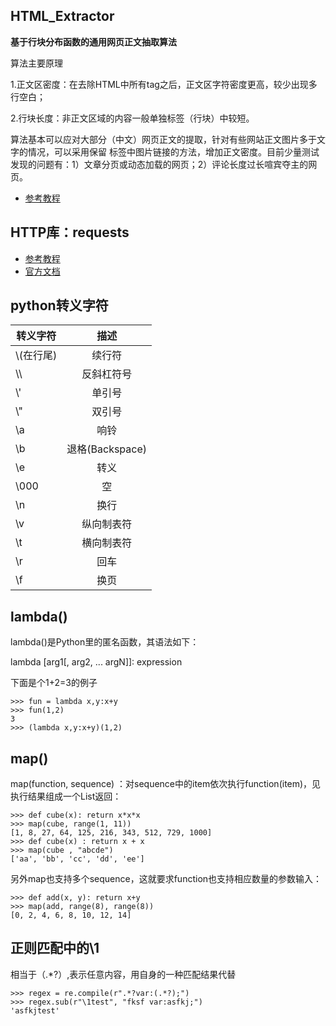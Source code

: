 ## HTML_Extractor

**基于行块分布函数的通用网页正文抽取算法**

算法主要原理

1.正文区密度：在去除HTML中所有tag之后，正文区字符密度更高，较少出现多行空白；

2.行块长度：非正文区域的内容一般单独标签（行块）中较短。

算法基本可以应对大部分（中文）网页正文的提取，针对有些网站正文图片多于文字的情况，可以采用保留<img> 标签中图片链接的方法，增加正文密度。目前少量测试发现的问题有：1）文章分页或动态加载的网页；2）评论长度过长喧宾夺主的网页。

- [参考教程](http://web.jobbole.com/83498/)

## HTTP库：requests

- [参考教程](http://liam0205.me/2016/02/27/The-requests-library-in-Python/)
- [官方文档](http://docs.python-requests.org/zh_CN/latest/user/quickstart.html)

## python转义字符

| 转义字符  |          描述         |
|---------- |:---------------------:|
|\\(在行尾) | 续行符                |
|\\\\       | 反斜杠符号            |
|\\'        | 单引号                |
|\\"        | 双引号                |
|\\a        | 响铃                  |
|\\b        | 退格(Backspace)       |
|\\e        | 转义                  |
|\\000      | 空                    |
|\\n        | 换行                  |
|\\v        | 纵向制表符            |
|\\t        | 横向制表符            |
|\\r        | 回车                  |
|\\f        | 换页                  |

## lambda()

lambda()是Python里的匿名函数，其语法如下：

lambda [arg1[, arg2, ... argN]]: expression

下面是个1+2=3的例子
```
>>> fun = lambda x,y:x+y
>>> fun(1,2)
3
>>> (lambda x,y:x+y)(1,2)
```
## map()

map(function, sequence) ：对sequence中的item依次执行function(item)，见执行结果组成一个List返回：
```
>>> def cube(x): return x*x*x
>>> map(cube, range(1, 11))
[1, 8, 27, 64, 125, 216, 343, 512, 729, 1000]
>>> def cube(x) : return x + x
>>> map(cube , "abcde")
['aa', 'bb', 'cc', 'dd', 'ee']
```

另外map也支持多个sequence，这就要求function也支持相应数量的参数输入：
```
>>> def add(x, y): return x+y
>>> map(add, range(8), range(8))
[0, 2, 4, 6, 8, 10, 12, 14]
```
## 正则匹配中的\1

相当于（.*?）,表示任意内容，用自身的一种匹配结果代替

```
>>> regex = re.compile(r".*?var:(.*?);")
>>> regex.sub(r"\1test", "fksf var:asfkj;")
'asfkjtest'
```